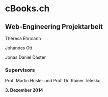 cBooks.ch
======

## Web-Engineering Projektarbeit


Theresa Ehrmann

Johannes Ott

Jonas Daniel Däster




### Supervisors

Prof. Martin Hüsler und Prof. Dr. Rainer Telesko


**3. Dezember 2014**
